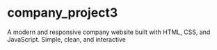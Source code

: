 # company_project3
A modern and responsive company website built with HTML, CSS, and JavaScript. Simple, clean, and interactive
